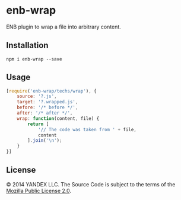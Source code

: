 # enb-wrap

ENB plugin to wrap a file into arbitrary content.

## Installation

```
npm i enb-wrap --save
```

## Usage

```js
[require('enb-wrap/techs/wrap'), {
    source: '?.js',
    target: '?.wrapped.js',
    before: '/* before */',
    after: '/* after */',
    wrap: function(content, file) {
        return [
            '// The code was taken from ' + file,
            content
        ].join('\n');
    }
}]
```

## License

© 2014 YANDEX LLC. The Source Code is subject to the terms of the [Mozilla Public License 2.0](LICENSE.txt).
